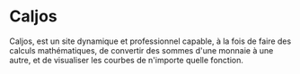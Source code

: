 # Caljos
Caljos, est un site dynamique et professionnel capable, à la fois de faire des calculs mathématiques, de convertir des sommes d'une monnaie à une autre, et de visualiser les courbes de n'importe quelle fonction.
